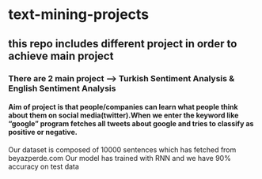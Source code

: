 # text-mining-projects
## this repo includes different project in order to achieve main project
### There are 2 main project --> Turkish Sentiment Analysis &  English Sentiment Analysis

#### Aim of project is that people/companies can learn what people think about them on social media(twitter).When we enter the keyword like “google” program fetches all tweets about google and tries to classify as positive or negative.
Our dataset is composed of 10000 sentences which has fetched 
from beyazperde.com
Our model has trained with RNN and we have 90% accuracy on test 
data
